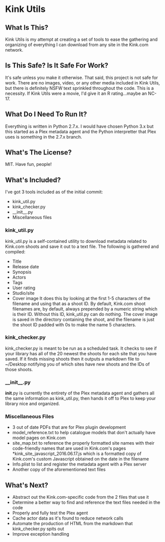 # Kink Utils #

## What Is This? ##

Kink Utils is my attempt at creating a set of tools to ease the gathering and organizing of 
everything I can download from any site in the Kink.com network. 

## Is This Safe? Is It Safe For Work? ##

It's safe unless you make it otherwise. That said, this project is not safe for work. There are no 
images, video, or any other media included in Kink Utils, but there is definitely NSFW text 
sprinkled throughout the code. This is a necessity. If Kink Utils were a movie, I'd give it an R 
rating...maybe an NC-17.

## What Do I Need To Run It? ##

Everything is written in Python 2.7.x. I would have chosen Python 3.x but this started as a Plex 
metadata agent and the Python interpretter that Plex uses is something in the 2.7.x branch.

## What's The License? ##

MIT. Have fun, people!

## What's Included? ##

I've got 3 tools included as of the initial commit:
* kink_util.py
* kink_checker.py
* \_\_init\_\_.py
* Miscellaneous files

### kink_util.py ###

kink_util.py is a self-contained utility to download metadata related to Kink.com shoots and save 
it out to a text file. The following is gathered and compiled:
* Title
* Release date
* Synopsis
* Actors
* Tags
* User rating
* Studio/site
* Cover image
It does this by looking at the first 1-5 characters of the filename and using that as a shoot ID. 
By default, Kink.com shoot filenames are, by default, always prepended by a numeric string which is 
their ID. Without this ID, kink_util.py can do nothing. The cover image is saved in the directory 
containing the shoot, and the filename is just the shoot ID padded with 0s to make the name 5 
characters.

### kink_checker.py ###

kink_checker.py is meant to be run as a scheduled task. It checks to see if your library has all 
of the 20 newest the shoots for each site that you have saved. If it finds missing shoots then it 
outputs a markdown file to ~/Desktop notifying you of which sites have new shoots and the IDs of 
those shoots.

### \_\_init\_\_.py ###

__init__.py is currently the entirety of the Plex metadata agent and gathers all the same 
information as kink_util.py, then hands it off to Plex to keep your library nice and organized.

### Miscellaneous Files ###

* 3 out of date PDFs that are for Plex plugin development
* model_reference.txt to help catalogue models that don't actually have model pages on Kink.com
* site_map.txt to reference the properly formatted site names with their code-friendly names that 
are used in Kink.com's pages
*kink_site_javascript_2016.06.17.js which is a formatted copy of Kink.com's custom Javascript 
obtained on the date in the filename
* Info.plist to list and register the metadata agent with a Plex server
* Another copy of the aforementioned text files

## What's Next? ##

* Abstract out the Kink.com-specific code from the 2 files that use it
* Determine a better way to find and reference the text files needed in the code
* Properly and fully test the Plex agent
* Cache actor data as it's found to reduce network calls
* Automate the production of HTML from the markdown that kink_checker.py spits out
* Improve exception handling

